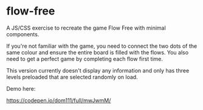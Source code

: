 # flow-free
A JS/CSS exercise to recreate the game Flow Free with minimal components.

If you're not familiar with the game, you need to connect the two dots of the
same colour and ensure the entire board is filled with the flows. You also need
to get a perfect game by completing each flow first time.

This version currently doesn't display any information and only has three levels
preloaded that are selected randomly on load.

Demo here:

https://codepen.io/dom111/full/mwJwmM/
